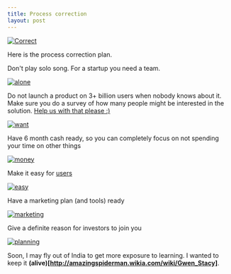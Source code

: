 ```yaml
---
title: Process correction
layout: post
---
```


[![Correct](http://www.memebucket.com/mb/2012/07/Made-A-Correction-While-Typing-Password-834.png)](http://www.memebucket.com/made-a-correction-while-typing-password/)

Here is the process correction plan.

Don't play solo song. For a startup you need a team.

[![alone](http://cdn.meme.am/instances/400x/49930952.jpg)](http://memegenerator.net/instance/49930952)

Do not launch a product on 3+ billion users when nobody knows about it. Make sure you do a survey of how many people might be interested in the solution. [Help us with that please :)](http://invite.nerdspal.com)

[![want](https://lovestats.files.wordpress.com/2012/07/success-kid-short-survey.jpg?w=620)](https://lovestats.wordpress.com/dman/survey-research-statistics-meme/)

Have 6 month cash ready, so you can completely focus on not spending your time on other things

[![money](http://blog.dwolla.com/wp-content/uploads/2013/01/found-money-meme.jpg)](http://blog.dwolla.com/7-smart-tools-for-tracking-your-finances/found-money-meme/)

Make it easy for [users](http://blogx.nerdspal.com/experimenting-ionic/)

[![easy](http://www.quickmeme.com/img/6f/6f704886df13893db5223284b5d98cd1cbc3a59343a3a1a113d862b3afcc249a.jpg)](http://www.quickmeme.com/Panda-Take-It-Easy)


Have a marketing plan (and tools) ready

[![marketing](https://40.media.tumblr.com/ae8a90ba199154a5667d357c9409feaa/tumblr_n7p6u2Szsa1ty1in6o1_500.jpg)](https://www.tumblr.com/search/marketing%20meme)

Give a definite reason for investors to join you

[![planning](http://www.honeytechblog.com/wp-content/uploads/2009/05/business-plan.jpg)](http://startupmeme.com/tag/business-structure/)

Soon, I may fly out of India to get more exposure to learning. I wanted to keep it **(alive)[http://amazingspiderman.wikia.com/wiki/Gwen_Stacy]**.
